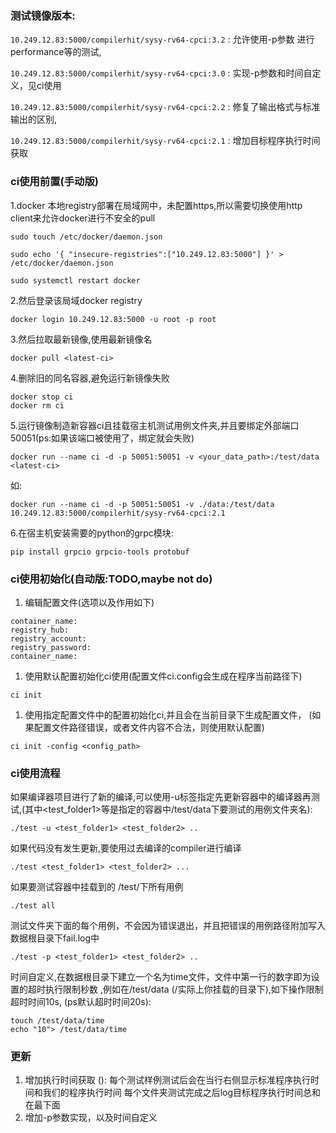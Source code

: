### 测试镜像版本:

`10.249.12.83:5000/compilerhit/sysy-rv64-cpci:3.2` :
允许使用-p参数 进行performance等的测试,

`10.249.12.83:5000/compilerhit/sysy-rv64-cpci:3.0` :
实现-p参数和时间自定义，见ci使用

`10.249.12.83:5000/compilerhit/sysy-rv64-cpci:2.2` :
修复了输出格式与标准输出的区别,

`10.249.12.83:5000/compilerhit/sysy-rv64-cpci:2.1` :
增加目标程序执行时间获取

### ci使用前置(手动版)

1\.docker 本地registry部署在局域网中，未配置https,所以需要切换使用http client来允许docker进行不安全的pull

```
sudo touch /etc/docker/daemon.json

sudo echo '{ "insecure-registries":["10.249.12.83:5000"] }' > /etc/docker/daemon.json

sudo systemctl restart docker
```

2\.然后登录该局域docker registry

```
docker login 10.249.12.83:5000 -u root -p root
```

3\.然后拉取最新镜像,使用最新镜像名

```
docker pull <latest-ci>
```

4\.删除旧的同名容器,避免运行新镜像失败

```
docker stop ci
docker rm ci
```

5\.运行镜像制造新容器ci且挂载宿主机测试用例文件夹,并且要绑定外部端口50051(ps:如果该端口被使用了，绑定就会失败)

```
docker run --name ci -d -p 50051:50051 -v <your_data_path>:/test/data <latest-ci>
```

如:

```
docker run --name ci -d -p 50051:50051 -v ./data:/test/data 10.249.12.83:5000/compilerhit/sysy-rv64-cpci:2.1
```

6\.在宿主机安装需要的python的grpc模块:

```
pip install grpcio grpcio-tools protobuf
```

### ci使用初始化(自动版:TODO,maybe not do)

1. 编辑配置文件(选项以及作用如下)

```
container_name:
registry_hub:
registry_account:
registry_password:
container_name:
```

1. 使用默认配置初始化ci使用(配置文件ci.config会生成在程序当前路径下)

```
ci init
```

1. 使用指定配置文件中的配置初始化ci,并且会在当前目录下生成配置文件，
   (如果配置文件路径错误，或者文件内容不合法，则使用默认配置)

```
ci init -config <config_path>
```

### ci使用流程

如果编译器项目进行了新的编译,可以使用-u标签指定先更新容器中的编译器再测试,(其中<test_folder1>等是指定的容器中/test/data下要测试的用例文件夹名):

```
./test -u <test_folder1> <test_folder2> ..
```

如果代码没有发生更新,要使用过去编译的compiler进行编译

```
./test <test_folder1> <test_folder2> ...
```

如果要测试容器中挂载到的 /test/下所有用例

```
./test all
```

测试文件夹下面的每个用例，不会因为错误退出，并且把错误的用例路径附加写入数据根目录下fail.log中
```
./test -p <test_folder1> <test_folder2> ..
```

时间自定义,在数据根目录下建立一个名为time文件，文件中第一行的数字即为设置的超时执行限制秒数
,例如在/test/data (/实际上你挂载的目录下),如下操作限制超时时间10s, (ps默认超时时间20s):
```
touch /test/data/time
echo "10"> /test/data/time
```



### 更新

1. 增加执行时间获取  ():
   每个测试样例测试后会在当行右侧显示标准程序执行时间和我们的程序执行时间
   每个文件夹测试完成之后log目标程序执行时间总和在最下面
2. 增加-p参数实现，以及时间自定义